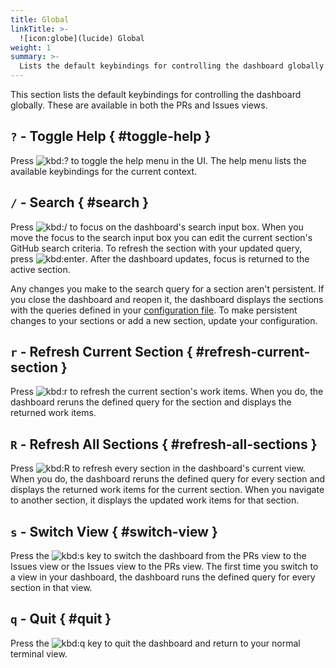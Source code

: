 ```yaml
---
title: Global
linkTitle: >-
  ![icon:globe](lucide) Global
weight: 1
summary: >-
  Lists the default keybindings for controlling the dashboard globally.
---
```


This section lists the default keybindings for controlling the dashboard globally. These are
available in both the PRs and Issues views.

## `?` - Toggle Help { #toggle-help }

Press ![kbd:`?`]() to toggle the help menu in the UI. The help menu lists the available
keybindings for the current context.

## `/` - Search { #search }

Press ![kbd:`/`]() to focus on the dashboard's search input box. When you move the focus to the
search input box you can edit the current section's GitHub search criteria. To refresh the section
with your updated query, press ![kbd:`enter`](). After the dashboard updates, focus is returned to
the active section.

Any changes you make to the search query for a section aren't persistent. If you close the
dashboard and reopen it, the dashboard displays the sections with the queries defined in your
[configuration file](../../configuration/_index.md). To make persistent changes to your sections
or add a new section, update your configuration.

## `r` - Refresh Current Section { #refresh-current-section }

Press ![kbd:`r`]() to refresh the current section's work items. When you do, the dashboard reruns
the defined query for the section and displays the returned work items.

## `R` - Refresh All Sections { #refresh-all-sections }

Press ![kbd:`R`]() to refresh every section in the dashboard's current view. When you do, the
dashboard reruns the defined query for every section and displays the returned work items for the
current section. When you navigate to another section, it displays the updated work items for that
section.

## `s` - Switch View { #switch-view }

Press the ![kbd:`s`]() key to switch the dashboard from the PRs view to the Issues view or the
Issues view to the PRs view. The first time you switch to a view in your dashboard, the dashboard
runs the defined query for every section in that view.

## `q` - Quit { #quit }

Press the ![kbd:`q`]() key to quit the dashboard and return to your normal terminal view.
